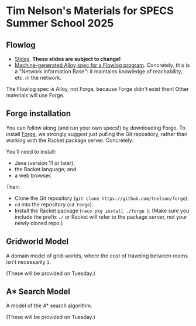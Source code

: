 # Tim Nelson's Materials for SPECS Summer School 2025

## Flowlog

* [Slides](./flowlog.pptx). **These slides are subject to change!**
* [Machine-generated Alloy spec for a Flowlog program](./flowlog_nib.als). Concretely, this is a "Network Information Base": it maintains knowledge of reachability, etc. in the network. 

The Flowlog spec is Alloy, not Forge, because Forge didn't exist then! Other materials will use Forge.

## Forge installation

You can follow along (and run your own specs!) by downloading Forge. To install [Forge](https://forge-fm.org), we strongly suggest just pulling the Git repository, rather than working with the Racket package server. Concretely:

You'll need to install:
* Java (version 11 or later);
* the Racket language; and
* a web browser.

Then:
* Clone the Git repository (`git clone https://github.com/tnelson/forge`).
* `cd` into the repository (`cd Forge`).
* Install the Racket package (`raco pkg install ./forge `). (Make sure you include the prefix `./` or Racket will refer to the package server, not your newly cloned repo.)

## Gridworld Model

A domain model of grid-worlds, where the cost of traveling between rooms isn't necessarily `1`. 

(These will be provided on Tuesday.)

<!-- * [Forge domain model of Gridworlds](gridworld.frg). 
* [gridworld.test.frg](Partial Forge validation for Gridworlds).
* [Cope-and-drag specification for visualizing Gridworlds](gridworld.cnd). -->

## A* Search Model 

A model of the A* search algorithm.

(These will be provided on Tuesday.)

<!-- * [astar.frg](Forge system model of A* Search); uses the grid-world model. 
* [astar.test.frg](Partial Forge validation for A*).
* [astar.cnd](Cope-and-drag specification for visualizing A* runs).
* [astar.js](Forge custom visualization for A* runs). -->
